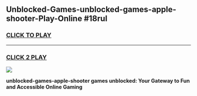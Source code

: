 
## Unblocked-Games-unblocked-games-apple-shooter-Play-Online #18rul
<h3>
<a href="https://news.freeplayer.one?title=unblocked-games-apple-shooter&ref=3">CLICK TO PLAY</a></h3>
<hr>

<h3>
<a href="https://news.freeplayer.one?title=unblocked-games-apple-shooter&ref=3">CLICK 2 PLAY</a>
  
</h3>

<a href="https://news.freeplayer.one?title=unblocked-games-apple-shooter&ref=3"><img src="https://clearcache.store/games.png"></a>


**unblocked-games-apple-shooter games unblocked: Your Gateway to Fun and Accessible Online Gaming**
